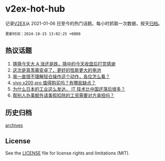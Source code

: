 # v2ex-hot-hub

 记录[V2EX](https://www.v2ex.com/)从 2021-01-06 日至今的热门话题。每小时抓取一次数据，按天[归档](archives)。

`更新时间：2024-10-15 13:02:25 +0800`

## 热议话题

1. [猜猜今天大 A 涨还是跌，猜中的今天收盘后打赏感谢](https://www.v2ex.com/t/1080305)
1. [这次是真羡慕安卓了，更好的性能更大的电池](https://www.v2ex.com/t/1080262)
1. [我一直很不理解轻仓操作这个动作，各位怎么看？](https://www.v2ex.com/t/1080170)
1. [vivo x200 pro 值得购买吗？有哪些缺点？](https://www.v2ex.com/t/1080324)
1. [为什么日本的工业这么发达， IT 技术比中国还落后很多？](https://www.v2ex.com/t/1080133)
1. [帮别人办事额外请事假扣除的工资需要对方承担吗？](https://www.v2ex.com/t/1080291)

## 历史归档

[archives](archives)

## License

See the [LICENSE](LICENSE) file for license rights and limitations (MIT).
